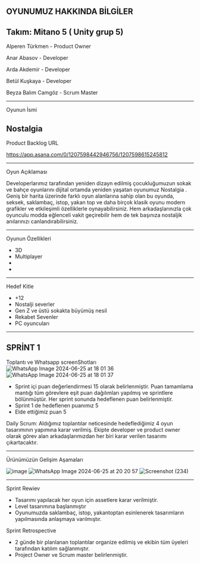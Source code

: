 OYUNUMUZ HAKKINDA BİLGİLER
---------------------------------------------------------------------------------------------------------------------------------------------------------------------------------------------------------------
Takım: Mitano 5 ( Unity grup 5)
---------------------------------------------------------------------------------------------------------------------------------------------------------------------------------------------------------------
Alperen Türkmen - Product Owner
                    
Anar Abasov - Developer
                    
Arda Akdemir - Developer
                    
Betül Kuşkaya - Developer
                    
Beyza Balım Camgöz - Scrum Master

---------------------------------------------------------------------------------------------------------------------------------------------------------------------------------------------------------------
Oyunun İsmi 

Nostalgia
---------------------------------------------------------------------------------------------------------------------------------------------------------------------------------------------------------------
Product Backlog URL

https://app.asana.com/0/1207598442946756/1207598615245812

---------------------------------------------------------------------------------------------------------------------------------------------------------------------------------------------------------------

Oyun Açıklaması

Developerlarımız tarafından yeniden dizayn edilmiş çocukluğumuzun sokak ve bahçe oyunlarını dijital ortamda yeniden yaşatan oyunumuz Nostalgia . Geniş bir harita üzerinde farklı oyun alanlarına sahip olan bu oyunda, seksek, saklambaç, istop, yakan top ve daha birçok klasik oyunu modern grafikler ve etkileşimli özelliklerle oynayabilirsiniz. Hem arkadaşlarınızla çok oyunculu modda eğlenceli vakit geçirebilir hem de tek başınıza nostaljik anılarınızı canlandırabilirsiniz.

------------------------------------------------------------------------------------------------------------------------------------------------------------------------------------------------------------

Oyunun Özellikleri

- 3D
- Multiplayer
- 
-

-------------------------------------------------------------------------------------------------------------------------------------------------------------------------------------------------------------
Hedef Kitle

- +12
- Nostalji severler
- Gen Z ve üstü sokakta büyümüş nesil
- Rekabet Sevenler
- PC oyuncuları

  


 -----------------------------------------------------------------------------------------------------------------------------------------------------------------------------------------------------------

 SPRİNT 1
 ------------------------------------------------------------------------------------------------------------------------------------------------------------------------------------------------------------

Toplantı ve Whatsapp screenShotları
![WhatsApp Image 2024-06-25 at 18 01 36](https://github.com/AlperenTurkmen/Mitano5/assets/163754127/9763a3f5-7c76-4fcd-bf94-a813e68fdfe2)   ![WhatsApp Image 2024-06-25 at 18 01 37](https://github.com/AlperenTurkmen/Mitano5/assets/163754127/0d49a877-ccb7-4420-8e2d-151f80b2347a)


- Sprint içi puan değerlendirmesi 15 olarak belirlenmiştir. Puan tamamlama mantığı tüm görevlere eşit puan dağılımları yapılmış ve sprintlere bölünmüştür. Her sprint sonunda hedeflenen puan belirlenmiştir.
- Sprint 1 de hedeflenen puanımız 5
- Elde ettiğimiz puan 5

Daily Scrum: Aldığımız toplantılar neticesinde hedeflediğimiz 4 oyun tasarımının yapımına karar verilmiş. Ekipte developer ve product owner olarak görev alan arkadaşlarımızdan her biri karar verilen tasarımı çıkartacaktır.

------------------------------------------------------------------------------------------------------------------------------------------------------------------------------------------------------------------------------

Ürünümüzün Gelişim Aşamaları

![image](https://github.com/AlperenTurkmen/Mitano5/assets/163754127/6eb8b04d-7083-4398-ac82-c64911602db2)
![WhatsApp Image 2024-06-25 at 20 20 57](https://github.com/AlperenTurkmen/Mitano5/assets/163754127/e324b6aa-b1f7-4d63-a015-b338a483d073)
![Screenshot (234)](https://github.com/AlperenTurkmen/Mitano5/assets/163754127/df7944eb-f608-48e2-8f99-bee9da7d2641)


------------------------------------------------------------------------------------------------------------------------------------

Sprint Rewiev

* Tasarımı yapılacak her oyun için assetlere karar verilmiştir.
* Level tasarımına başlanmıştır
* Oyunumuzda saklambaç, istop, yakantoptan esinlenerek tasarımların yapılmasında anlaşmaya varılmıştır.

Sprint Retrospective 

* 2 günde bir planlanan toplantılar organize edilmiş ve ekibin tüm üyeleri tarafından katılım sağlanmıştır.
* Project Owner ve Scrum master belirlenmiştir.
